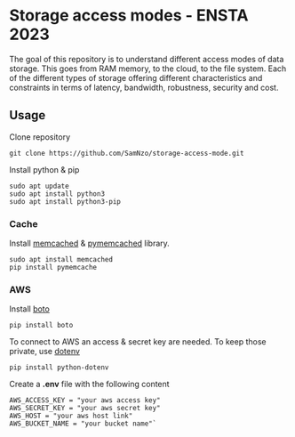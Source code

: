 # Storage access modes - ENSTA 2023

The goal of this repository is to understand different access modes of data storage. This goes from RAM memory, to the cloud, to the file system. Each of the different types of storage offering different characteristics and constraints in terms of latency, bandwidth, robustness, security and cost.

## Usage
Clone repository
```
git clone https://github.com/SamNzo/storage-access-mode.git
```

Install python & pip
```
sudo apt update
sudo apt install python3
sudo apt install python3-pip
```

### Cache
Install [memcached](https://memcached.org/) & [pymemcached](https://pypi.org/project/pymemcache/) library.
```
sudo apt install memcached
pip install pymemcache
```

### AWS
Install [boto](https://pypi.org/project/boto/)
```
pip install boto
```

To connect to AWS an access & secret key are needed.
To keep those private, use [dotenv](https://pypi.org/project/python-dotenv/)
```
pip install python-dotenv
```

Create a **.env** file with the following content
```
AWS_ACCESS_KEY = "your aws access key"
AWS_SECRET_KEY = "your aws secret key"
AWS_HOST = "your aws host link"
AWS_BUCKET_NAME = "your bucket name"`
```